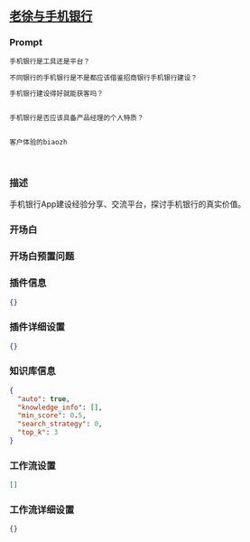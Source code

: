 
## [老徐与手机银行](https://www.coze.cn/store/bot/7343773457924079655)
### Prompt
```md
手机银行是工具还是平台？

不同银行的手机银行是不是都应该借鉴招商银行手机银行建设？

手机银行建设得好就能获客吗？


手机银行是否应该具备产品经理的个人特质？


客户体验的biaozh




```
### 描述
手机银行App建设经验分享、交流平台，探讨手机银行的真实价值。
### 开场白

### 开场白预置问题

### 插件信息
```json
{}
```
### 插件详细设置
```json
{}
```
### 知识库信息
```json
{
  "auto": true,
  "knowledge_info": [],
  "min_score": 0.5,
  "search_strategy": 0,
  "top_k": 3
}
```
### 工作流设置
```json
[]
```
### 工作流详细设置
```json
{}
```
